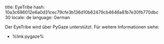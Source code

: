 title: EyeTribe
hash: 10a3c686012e6a0d31cec79cfe3b136d10b62479cb4646a81b7e30fb770dbc30
locale: de
language: German

Der EyeTribe wird über PyGaze unterstützt. Für weitere Informationen siehe:

- %link:pygaze%